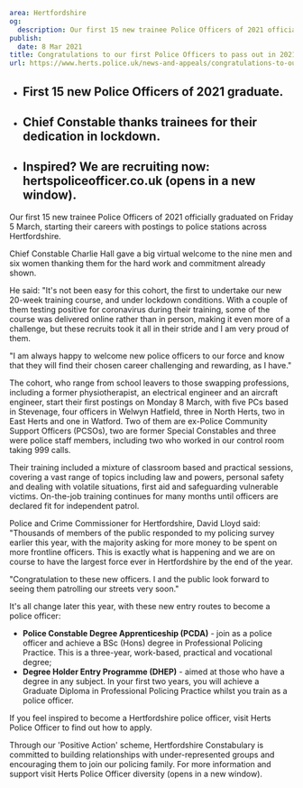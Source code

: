 ```yaml
area: Hertfordshire
og:
  description: Our first 15 new trainee Police Officers of 2021 officially graduated on Friday 5 March, starting their careers with postings to police stations across Hertfordshire.
publish:
  date: 8 Mar 2021
title: Congratulations to our first Police Officers to pass out in 2021
url: https://www.herts.police.uk/news-and-appeals/congratulations-to-our-first-police-officers-to-pass-out-in-2021-1277all
```

* ## First 15 new Police Officers of 2021 graduate.

 * ## Chief Constable thanks trainees for their dedication in lockdown.

 * ## Inspired? We are recruiting now: hertspoliceofficer.co.uk (opens in a new window).

Our first 15 new trainee Police Officers of 2021 officially graduated on Friday 5 March, starting their careers with postings to police stations across Hertfordshire.

Chief Constable Charlie Hall gave a big virtual welcome to the nine men and six women thanking them for the hard work and commitment already shown.

He said: "It's not been easy for this cohort, the first to undertake our new 20-week training course, and under lockdown conditions. With a couple of them testing positive for coronavirus during their training, some of the course was delivered online rather than in person, making it even more of a challenge, but these recruits took it all in their stride and I am very proud of them.

"I am always happy to welcome new police officers to our force and know that they will find their chosen career challenging and rewarding, as I have."

The cohort, who range from school leavers to those swapping professions, including a former physiotherapist, an electrical engineer and an aircraft engineer, start their first postings on Monday 8 March, with five PCs based in Stevenage, four officers in Welwyn Hatfield, three in North Herts, two in East Herts and one in Watford. Two of them are ex-Police Community Support Officers (PCSOs), two are former Special Constables and three were police staff members, including two who worked in our control room taking 999 calls.

Their training included a mixture of classroom based and practical sessions, covering a vast range of topics including law and powers, personal safety and dealing with volatile situations, first aid and safeguarding vulnerable victims. On-the-job training continues for many months until officers are declared fit for independent patrol.

Police and Crime Commissioner for Hertfordshire, David Lloyd said: "Thousands of members of the public responded to my policing survey earlier this year, with the majority asking for more money to be spent on more frontline officers. This is exactly what is happening and we are on course to have the largest force ever in Hertfordshire by the end of the year.

"Congratulation to these new officers. I and the public look forward to seeing them patrolling our streets very soon."

It's all change later this year, with these new entry routes to become a police officer:

 * **Police Constable Degree Apprenticeship (PCDA)** - join as a police officer and achieve a BSc (Hons) degree in Professional Policing Practice. This is a three-year, work-based, practical and vocational degree;
 * **Degree Holder Entry Programme (DHEP)** - aimed at those who have a degree in any subject. In your first two years, you will achieve a Graduate Diploma in Professional Policing Practice whilst you train as a police officer.

If you feel inspired to become a Hertfordshire police officer, visit Herts Police Officer to find out how to apply.

Through our 'Positive Action' scheme, Hertfordshire Constabulary is committed to building relationships with under-represented groups and encouraging them to join our policing family. For more information and support visit Herts Police Officer diversity (opens in a new window).

